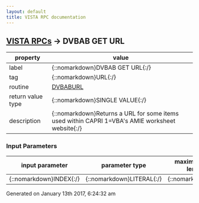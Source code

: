 ```yaml
---
layout: default
title: VISTA RPC documentation
---
```




## [VISTA RPCs](TableOfContent.md) &#8594; DVBAB GET URL 

 property | value 
--- | --- 
 label | {::nomarkdown}DVBAB GET URL{:/}
 tag | {::nomarkdown}URL{:/}
 routine | [DVBABURL](http://code.osehra.org/dox/Routine_DVBABURL_source.html)
 return value type | {::nomarkdown}SINGLE VALUE{:/}
 description | {::nomarkdown}Returns a URL for some items used within CAPRI 1=VBA's AMIE worksheet website{:/}

### Input Parameters

| input parameter | parameter type | maximum data length | required | description | 
| --- | --- | --- | --- | --- | 
| {::nomarkdown}INDEX{:/} | {::nomarkdown}LITERAL{:/} | {::nomarkdown}1{:/} | {::nomarkdown}true{:/} |  | 




 Generated on January 13th 2017, 6:24:32 am